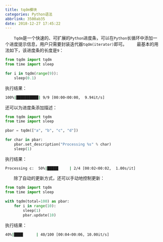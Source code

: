 ```yaml
---
title: tqdm模块
categories: Python语法
abbrlink: 3500ab35
date: 2018-12-27 17:45:22
---
```

&emsp;&emsp;`Tqdm`是一个快速的、可扩展的`Python`进度条，可以在`Python`长循环中添加一个进度提示信息，用户只需要封装迭代器`tqdm(iterator)`即可。
&emsp;&emsp;最基本的用法如下，该进度条的长度是`9`：

``` python
from tqdm import tqdm
from time import sleep
​
for i in tqdm(range(9)):
    sleep(0.1)
```

执行结果：

``` bash
100%|██████████| 9/9 [00:00<00:00,  9.94it/s]
```

还可以为进度条添加描述：

``` python
from tqdm import tqdm
from time import sleep
​
pbar = tqdm(["a", "b", "c", "d"])
​
for char in pbar:
    pbar.set_description("Processing %s" % char)
    sleep(1)
```

执行结果：

``` bash
Processing c:  50%|█████     | 2/4 [00:02<00:02,  1.00s/it]
```

&emsp;&emsp;除了自动的更新方式，还可以手动地控制更新：

``` python
from tqdm import tqdm
from time import sleep
​
with tqdm(total=100) as pbar:
    for i in range(10):
        sleep(1)
        pbar.update(10)
```

执行结果：

``` bash
40%|████      | 40/100 [00:04<00:06, 10.00it/s]
```